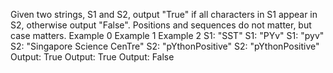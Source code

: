Given two strings, S1 and S2, output "True" if all characters in S1 appear in S2, otherwise output "False".
Positions and sequences do not matter, but case matters.
Example 0					    Example 1				    Example 2
S1: "SST"						S1: "PYv"					S1: "pyv"
S2: "Singapore Science CenTre"	S2: "pYthonPositive"		S2: "pYthonPositive"
Output: True					Output: True				Output: False